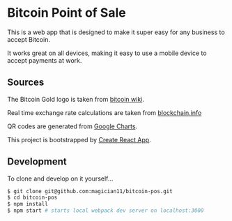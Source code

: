 # Bitcoin Point of Sale

This is a web app that is designed to make it super easy for any business to accept Bitcoin.

It works great on all devices, making it easy to use a mobile device to accept payments at work.

## Sources

The Bitcoin Gold logo is taken from [bitcoin wiki](https://en.bitcoin.it/wiki/Promotional_graphics#Gold_style).

Real time exchange rate calculations are taken from [blockchain.info](https://blockchain.info/api/exchange_rates_api)

QR codes are generated from [Google Charts](https://developers.google.com/chart/infographics/docs/qr_codes).

This project is bootstrapped by [Create React App](https://github.com/facebook/create-react-app).

## Development

To clone and develop on it yourself...

```bash
$ git clone git@github.com:magician11/bitcoin-pos.git
$ cd bitcoin-pos
$ npm install
$ npm start # starts local webpack dev server on localhost:3000
```
